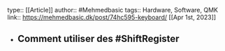 type:: [[Article]]
author:: #Mehmedbasic
tags:: Hardware, Software, QMK
link:: https://mehmedbasic.dk/post/74hc595-keyboard/
[[Apr 1st, 2023]]

- Comment utiliser des #ShiftRegister
	-